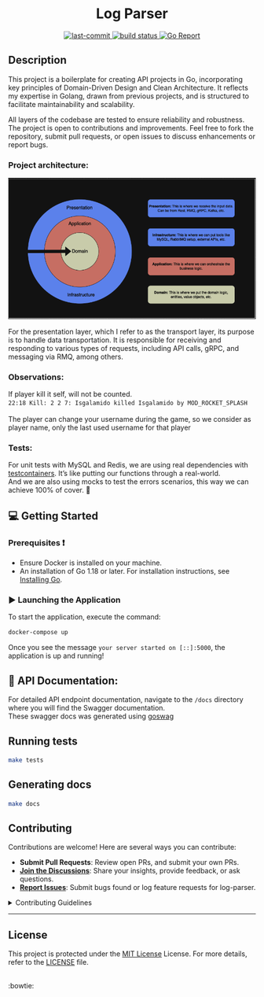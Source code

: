 <p align="center">
    <h1 align="center">Log Parser</h1>
<p align="center">
   <a href='https://github.com/diegoclair/log-parser/commits/main'>
	<img src="https://img.shields.io/github/last-commit/diegoclair/log-parser?style=flat&logo=git&logoColor=white&color=0080ff" alt="last-commit">
   </a>
   <a href="https://github.com/diegoclair/log-parser/actions">
     <img src="https://github.com/diegoclair/log-parser/actions/workflows/ci.yaml/badge.svg" alt="build status">
   </a>
  <a href='https://goreportcard.com/badge/github.com/diegoclair/log-parser'>
     <img src='https://goreportcard.com/badge/github.com/diegoclair/log-parser' alt='Go Report'/>
    </a>
<p>
  
## Description 
This project is a boilerplate for creating API projects in Go, incorporating key principles of Domain-Driven Design and Clean Architecture. It reflects my expertise in Golang, drawn from previous projects, and is structured to facilitate maintainability and scalability.

All layers of the codebase are tested to ensure reliability and robustness. The project is open to contributions and improvements. Feel free to fork the repository, submit pull requests, or open issues to discuss enhancements or report bugs.
  
### Project architecture:
<div align="center">
    <img src='./.github/assets/architecture.png' />
</div>

For the presentation layer, which I refer to as the transport layer, its purpose is to handle data transportation. It is responsible for receiving and responding to various types of requests, including API calls, gRPC, and messaging via RMQ, among others.

### Observations:
If player kill it self, will not be counted.  
`22:18 Kill: 2 2 7: Isgalamido killed Isgalamido by MOD_ROCKET_SPLASH`  
<br>
The player can change your username during the game, so we consider as player name, only the last used username for that player

### Tests:
For unit tests with MySQL and Redis, we are using real dependencies with [testcontainers](https://testcontainers.com/). 
It’s like putting our functions through a real-world.  
And we are also using mocks to test the errors scenarios, this way we can achieve 100% of cover. 💪 

## 💻 Getting Started 

### Prerequisites ❗
* Ensure Docker is installed on your machine.
* An installation of Go 1.18 or later. For installation instructions, see [Installing Go](https://go.dev/doc/install).

### ▶️ Launching the Application 
To start the application, execute the command: 
```bash
docker-compose up
```
Once you see the message `your server started on [::]:5000`, the application is up and running!

## 📝 API Documentation:
For detailed API endpoint documentation, navigate to the `/docs` directory where you will find the Swagger documentation.  
These swagger docs was generated using [goswag](https://github.com/diegoclair/goswag)

## Running tests
```bash
make tests
```
## Generating docs
```bash
make docs
```

##  Contributing

Contributions are welcome! Here are several ways you can contribute:

- **Submit Pull Requests**: Review open PRs, and submit your own PRs.
- **[Join the Discussions](https://github.com/diegoclair/log-parser/discussions)**: Share your insights, provide feedback, or ask questions.
- **[Report Issues](https://github.com/diegoclair/log-parser/issues)**: Submit bugs found or log feature requests for log-parser.

<details closed>
    <summary>Contributing Guidelines</summary>

1. **Fork the Repository**: Start by forking the project repository to your GitHub account.
2. **Clone Locally**: Clone the forked repository to your local machine using a Git client.
   ```sh
   git clone https://github.com/<your_username>/log-parser
   ```
3. **Create a New Branch**: Always work on a new branch, giving it a descriptive name.
   ```sh
   git checkout -b new-feature-x
   ```
4. **Make Your Changes**: Develop and test your changes locally.
5. **Commit Your Changes**: Commit with a clear message describing your updates.
   ```sh
   git commit -m 'Implemented new feature x.'
   ```
6. **Push to GitHub**: Push the changes to your forked repository.
   ```sh
   git push origin new-feature-x
   ```
7. **Submit a Pull Request**: Create a PR against the original project repository. Clearly describe the changes and their motivations.

Once your PR is reviewed and approved, it will be merged into the main branch.

</details>  

---

##  License

This project is protected under the [MIT License](https://choosealicense.com/licenses/mit/) License. For more details, refer to the [LICENSE](./LICENSE) file.

<br>
:bowtie:
